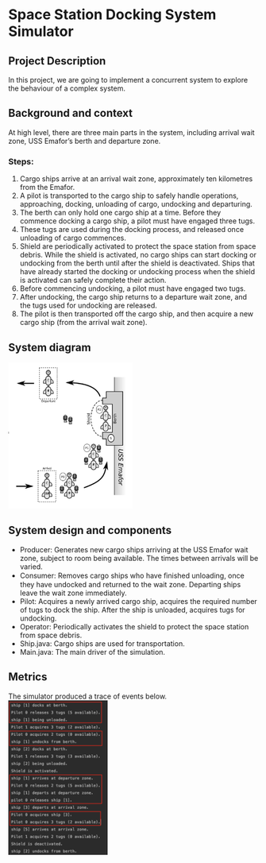 # Space Station Docking System Simulator

## Project Description
In this project, we are going to implement a concurrent system to explore the behaviour of a complex system. 

## Background and context
At high level, there are three main parts in the system, including arrival wait zone, USS Emafor’s berth and departure zone.  
### Steps:
1. Cargo ships arrive at an arrival wait zone, approximately ten kilometres from the Emafor.
2. A pilot is transported to the cargo ship to safely handle operations, approaching, docking, unloading of cargo, undocking and departuring.
3. The berth can only hold one cargo ship at a time. Before they commence docking a cargo ship, a pilot must have engaged three tugs.
4. These tugs are used during the docking process, and released once unloading of cargo commences.
5. Shield are periodically activated to protect the space station from space debris. While the shield is activated, no cargo ships can start docking or undocking from the berth until after the shield is deactivated. Ships that have already started the docking or undocking process when the shield is activated can safely complete their action. 
6. Before commencing undocking, a pilot must have engaged two tugs.
7. After undocking, the cargo ship returns to a departure wait zone, and the tugs used for undocking are released.
8. The pilot is then transported off the cargo ship, and then acquire a new cargo ship (from the arrival wait zone).


## System diagram
<img src="./resources/system_diagram.png" alt="drawing" width="250"/>

## System design and components
- Producer: Generates new cargo ships arriving at the USS Emafor wait zone, subject to room being available. The times between arrivals will be varied.
- Consumer: Removes cargo ships who have ﬁnished unloading, once they have undocked and returned to the wait zone. Departing ships leave the wait zone immediately.
- Pilot: Acquires a newly arrived cargo ship, acquires the required number of tugs to dock the ship. After the ship is unloaded, acquires tugs for undocking.
- Operator: Periodically activates the shield to protect the space station from space debris.
- Ship.java: Cargo ships are used for transportation.
- Main.java: The main driver of the simulation.

## Metrics
The simulator produced a trace of events below.  
<img src="./resources/simulation_results.png" alt="drawing" width="200"/>
